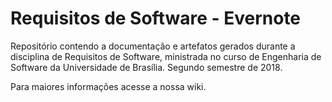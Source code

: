 # Requisitos de Software - Evernote

  Repositório contendo a documentação e artefatos gerados durante a disciplina de Requisitos de Software, ministrada no curso de Engenharia de Software da Universidade de Brasília. Segundo semestre de 2018.

  Para maiores informações acesse a nossa wiki.
